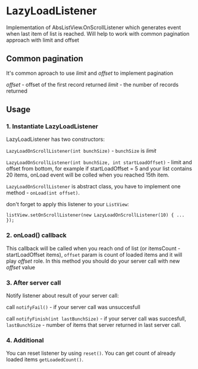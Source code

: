 # LazyLoadListener
Implementation of AbsListView.OnScrollListener which generates event when last item of list is reached. Will help to work with common pagination approach with limit and offset

## Common pagination
It's common aproach to use *limit* and *offset* to implement pagination

*offset* - offset of the first record returned
*limit*	- the number of records returned

## Usage

### 1. Instantiate LazyLoadListener
LazyLoadListener has two constructors:

`LazyLoadOnScrollListener(int bunchSize)` - `bunchSize` is *limit*

`LazyLoadOnScrollListener(int bunchSize, int startLoadOffset)` - limit and offset from bottom, for example if startLoadOffset = 5 and your list contains 20 items, onLoad event will be colled when you reached 15th item. 

`LazyLoadOnScrollListener` is abstract class, you have to implement one method - `onLoad(int offset)`.

don't forget to apply this listener to your `ListView`: 

`listView.setOnScrollListener(new LazyLoadOnScrollListener(10) { ... });`

### 2. onLoad() callback
This callback will be called when you reach ond of list (or itemsCount - startLoadOffset items), `offset` param is count of loaded items and it will play *offset* role. In this method you should do your server call with new *offset* value

### 3. After server call
Notify listener about result of your server call:

call `notifyFail()` - if your server call was unsuccesfull

call `notifyFinish(int lastBunchSize)` - if your server call was succesfull, `lastBunchSize` - number of items that server returned in last server call.

### 4. Additional
You can reset listener by using `reset()`.
You can get count of already loaded items `getLoadedCount()`. 

